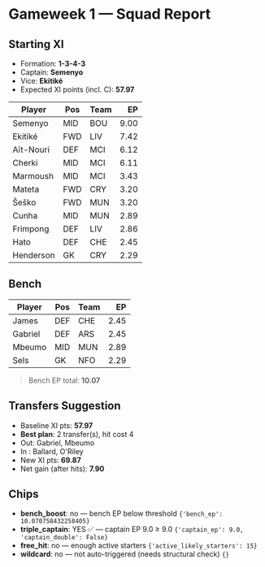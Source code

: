 # Gameweek 1 — Squad Report

## Starting XI
- Formation: **1-3-4-3**
- Captain: **Semenyo**
- Vice: **Ekitiké**
- Expected XI points (incl. C): **57.97**

| Player | Pos | Team | EP |
|---|---|---|---:|
| Semenyo | MID | BOU | 9.00 |
| Ekitiké | FWD | LIV | 7.42 |
| Aït-Nouri | DEF | MCI | 6.12 |
| Cherki | MID | MCI | 6.11 |
| Marmoush | MID | MCI | 3.43 |
| Mateta | FWD | CRY | 3.20 |
| Šeško | FWD | MUN | 3.20 |
| Cunha | MID | MUN | 2.89 |
| Frimpong | DEF | LIV | 2.86 |
| Hato | DEF | CHE | 2.45 |
| Henderson | GK | CRY | 2.29 |

## Bench
| Player | Pos | Team | EP |
|---|---|---|---:|
| James | DEF | CHE | 2.45 |
| Gabriel | DEF | ARS | 2.45 |
| Mbeumo | MID | MUN | 2.89 |
| Sels | GK | NFO | 2.29 |

> Bench EP total: **10.07**

## Transfers Suggestion
- Baseline XI pts: **57.97**
- **Best plan**: 2 transfer(s), hit cost 4
- Out: Gabriel, Mbeumo
- In : Ballard, O'Riley
- New XI pts: **69.87**
- Net gain (after hits): **7.90**

## Chips
- **bench_boost**: no — bench EP below threshold  `{'bench_ep': 10.070758432258405}`
- **triple_captain**: YES ✅ — captain EP 9.0 ≥ 9.0  `{'captain_ep': 9.0, 'captain_double': False}`
- **free_hit**: no — enough active starters  `{'active_likely_starters': 15}`
- **wildcard**: no — not auto-triggered (needs structural check)  `{}`
